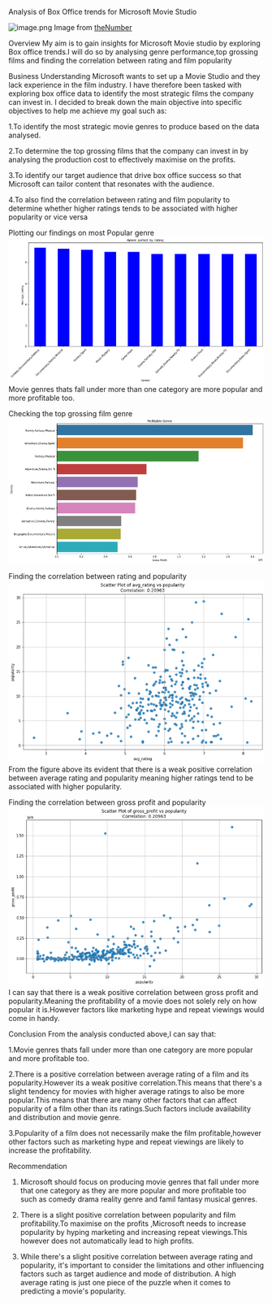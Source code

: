 Analysis of Box Office trends for Microsoft Movie Studio

![image.png](attachment:image.png)
Image from [theNumber](https://www.the-numbers.com/news/256930830-Theater-counts-IF-narrowly-tops-Garfield-to-become-widest-release-on-its-second-weekend-in-theaters)

Overview
My aim is to gain insights for Microsoft Movie studio by exploring Box office trends.I will do so by analysing genre performance,top grossing films and finding the correlation between rating and film popularity

Business Understanding
Microsoft wants to set up a Movie Studio and they lack experience in the film industry.
I have therefore been  tasked with exploring box office data to identify the most strategic films the company can invest in.
I decided to break down the main objective into specific objectives to help me achieve my goal such as:

1.To identify the most strategic movie genres to produce based on the data analysed.

2.To determine the top grossing films that the company can invest in by analysing the production cost to effectively maximise on the profits.

3.To identify our target audience that drive box office success so that Microsoft can tailor content that resonates with the audience.

4.To also find the correlation between rating and film popularity to determine whether higher ratings tends to be associated with higher popularity or vice versa

Plotting our findings on most Popular genre
![alt text](image.png)
Movie genres thats fall under more than one category are more popular and more profitable too.

Checking the top grossing film genre
![alt text](image-1.png)

Finding the  correlation between rating and popularity
![alt text](image-2.png)
From the figure above its evident  that there is a weak positive correlation between average rating and popularity meaning higher ratings tend to be associated with higher popularity.

Finding the  correlation between gross profit and popularity
![alt text](image-3.png)
I can say that there is a weak positive correlation between gross profit and popularity.Meaning the profitability of a movie does not solely rely on how popular it is.However factors like marketing hype and repeat viewings would come in handy.

Conclusion
From the analysis conducted above,I can say that:

1.Movie genres thats fall under more than one category are more popular and more profitable too.

2.There is a positive correlation between average rating of a film and its popularity.However its a weak positive correlation.This means that there's a slight tendency for movies with higher average ratings to also be more popular.This means that there are many other factors that can affect popularity of a film other than its ratings.Such factors include availability and distribution and movie genre.

3.Popularity of a film does not necessarily make the film profitable,however other factors such as marketing hype and repeat viewings are likely to increase the profitability.

Recommendation
1.  Microsoft should focus on producing movie genres that fall under more that one category as they are more popular and more profitable too such as comedy drama reality genre and famil fantasy musical genres.

2.  There is a slight positive correlation between popularity  and film profitability.To maximise on the profits ,Microsoft needs to increase popularity by hyping marketing and increasing repeat viewings.This however does not automatically lead to high profits.

3.  While there's a slight positive correlation between average rating and popularity, it's important to consider the limitations and other influencing factors such as target audience and mode of distribution. A high average rating is just one piece of the puzzle when it comes to predicting a movie's popularity.